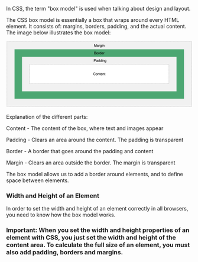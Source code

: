 In CSS, the term "box model" is used when talking about design and layout.

The CSS box model is essentially a box that wraps around every HTML element. It consists of: margins, borders, padding, and the actual content. The image below illustrates the box model:

!["Box Model"](images/dom-element.png?raw=true)

Explanation of the different parts:

Content - The content of the box, where text and images appear

Padding - Clears an area around the content. The padding is transparent

Border - A border that goes around the padding and content

Margin - Clears an area outside the border. The margin is transparent

The box model allows us to add a border around elements, and to define space between elements.

### Width and Height of an Element
In order to set the width and height of an element correctly in all browsers, you need to know how the box model works.

### Important: When you set the width and height properties of an element with CSS, you just set the width and height of the content area. To calculate the full size of an element, you must also add padding, borders and margins.

